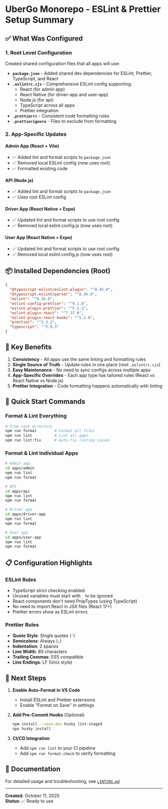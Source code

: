# UberGo Monorepo - ESLint & Prettier Setup Summary

## ✅ What Was Configured

### 1. Root Level Configuration
Created shared configuration files that all apps will use:

- **`package.json`** - Added shared dev dependencies for ESLint, Prettier, TypeScript, and React
- **`.eslintrc.cjs`** - Comprehensive ESLint config supporting:
  - React (for admin app)
  - React Native (for driver-app and user-app)
  - Node.js (for api)
  - TypeScript across all apps
  - Prettier integration
- **`.prettierrc`** - Consistent code formatting rules
- **`.prettierignore`** - Files to exclude from formatting

### 2. App-Specific Updates

#### Admin App (React + Vite)
- ✅ Added lint and format scripts to `package.json`
- ✅ Removed local ESLint config (now uses root)
- ✅ Formatted existing code

#### API (Node.js)
- ✅ Added lint and format scripts to `package.json`
- ✅ Uses root ESLint config

#### Driver App (React Native + Expo)
- ✅ Updated lint and format scripts to use root config
- ✅ Removed local eslint.config.js (now uses root)

#### User App (React Native + Expo)
- ✅ Updated lint and format scripts to use root config
- ✅ Removed local eslint.config.js (now uses root)

## 📦 Installed Dependencies (Root)

```json
{
  "@typescript-eslint/eslint-plugin": "^8.45.0",
  "@typescript-eslint/parser": "^8.45.0",
  "eslint": "^9.36.0",
  "eslint-config-prettier": "^9.1.0",
  "eslint-plugin-prettier": "^5.2.1",
  "eslint-plugin-react": "^7.37.0",
  "eslint-plugin-react-hooks": "^5.2.0",
  "prettier": "^3.3.3",
  "typescript": "^5.9.3"
}
```

## 🎯 Key Benefits

1. **Consistency** - All apps use the same linting and formatting rules
2. **Single Source of Truth** - Update rules in one place (root `.eslintrc.cjs`)
3. **Easy Maintenance** - No need to sync configs across multiple apps
4. **App-Specific Overrides** - Each app type has tailored rules (React vs React Native vs Node.js)
5. **Prettier Integration** - Code formatting happens automatically with linting

## 🚀 Quick Start Commands

### Format & Lint Everything
```bash
# From root directory
npm run format        # Format all files
npm run lint          # Lint all apps
npm run lint:fix      # Auto-fix linting issues
```

### Format & Lint Individual Apps
```bash
# Admin app
cd apps/admin
npm run lint
npm run format

# API
cd apps/api
npm run lint
npm run format

# Driver app
cd apps/driver-app
npm run lint
npm run format

# User app
cd apps/user-app
npm run lint
npm run format
```

## 📋 Configuration Highlights

### ESLint Rules
- TypeScript strict checking enabled
- Unused variables must start with `_` to be ignored
- React components don't need PropTypes (using TypeScript)
- No need to import React in JSX files (React 17+)
- Prettier errors show as ESLint errors

### Prettier Rules
- **Quote Style**: Single quotes (`'`)
- **Semicolons**: Always (`;`)
- **Indentation**: 2 spaces
- **Line Width**: 80 characters
- **Trailing Commas**: ES5 compatible
- **Line Endings**: LF (Unix style)

## 🔄 Next Steps

1. **Enable Auto-Format in VS Code**
   - Install ESLint and Prettier extensions
   - Enable "Format on Save" in settings
   
2. **Add Pre-Commit Hooks** (Optional)
   ```bash
   npm install --save-dev husky lint-staged
   npx husky install
   ```

3. **CI/CD Integration**
   - Add `npm run lint` to your CI pipeline
   - Add `npm run format:check` to verify formatting

## 📖 Documentation

For detailed usage and troubleshooting, see [`LINTING.md`](./LINTING.md)

---

**Created**: October 11, 2025  
**Status**: ✅ Ready to use

